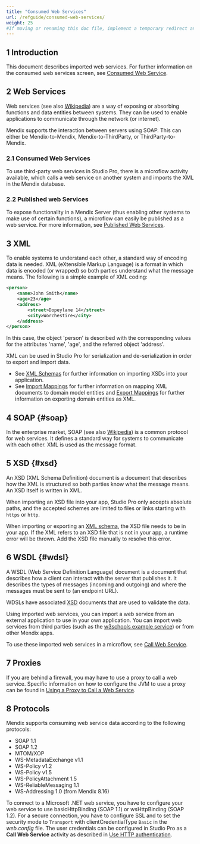 ```yaml
---
title: "Consumed Web Services"
url: /refguide/consumed-web-services/
weight: 25
#If moving or renaming this doc file, implement a temporary redirect and let the respective team know they should update the URL in the product. See Mapping to Products for more details.
---
```


## 1 Introduction

This document describes imported web services. For further information on the consumed web services screen, see [Consumed Web Service](/refguide/consumed-web-service/).

## 2 Web Services

Web services (see also [Wikipedia](https://en.wikipedia.org/wiki/Web_service)) are a way of exposing or absorbing functions and data entities between systems. They can be used to enable applications to communicate through the network (or internet).

Mendix supports the interaction between servers using SOAP. This can either be Mendix-to-Mendix, Mendix-to-ThirdParty, or ThirdParty-to-Mendix.

### 2.1 Consumed Web Services

To use third-party web services in Studio Pro, there is a microflow activity available, which calls a web service on another system and imports the XML in the Mendix database.

### 2.2 Published web Services

To expose functionality in a Mendix Server (thus enabling other systems to make use of certain functions), a microflow can easily be published as a web service. For more information, see [Published Web Services](/refguide/published-web-services/).

## 3 XML

To enable systems to understand each other, a standard way of encoding data is needed. XML (eXtensible Markup Language) is a format in which data is encoded (or wrapped) so both parties understand what the message means. The following is a simple example of XML coding:

```xml
<person>
	<name>John Smith</name>
	<age>23</age>
	<address>
		<street>Dopeylane 14</street>
		<city>Worchestire</city>
	</address>
</person>
```

In this case, the object 'person' is described with the corresponding values for the attributes 'name', 'age', and the referred object 'address'.

XML can be used in Studio Pro for serialization and de-serialization in order to export and import data.

* See [XML Schemas](/refguide/xml-schemas/) for further information on importing XSDs into your application.
* See [Import Mappings](/refguide/import-mappings/) for further information on mapping XML documents to domain model entities and [Export Mappings](/refguide/export-mappings/) for further information on exporting domain entities as XML.

## 4 SOAP {#soap}

In the enterprise market, SOAP (see also [Wikipedia](https://en.wikipedia.org/wiki/SOAP_(protocol))) is a common protocol for web services. It defines a standard way for systems to communicate with each other. XML is used as the message format.

## 5 XSD {#xsd}

An XSD (XML Schema Definition) document is a document that describes how the XML is structured so both parties know what the message means. An XSD itself is written in XML.

When importing an XSD file into your app, Studio Pro only accepts absolute paths, and the accepted schemes are limited to files or links starting with `https` or `http`.

When importing or exporting an [XML schema](/refguide/xml-schema-support/), the XSD file needs to be in your app. If the XML refers to an XSD file that is not in your app, a runtime error will be thrown. Add the XSD file manually to resolve this error.

## 6 WSDL {#wdsl}

A WSDL (Web Service Definition Language) document is a document that describes how a client can interact with the server that publishes it. It describes the types of messages (incoming and outgoing) and where the messages must be sent to (an endpoint URL).

WDSLs have associated [XSD](#xsd) documents that are used to validate the data.

Using imported web services, you can import a web service from an external application to use in your own application. You can import web services from third parties (such as the
[w3schools example service](https://www.w3schools.com/xml/tempconvert.asmx?WSDL)) or from other Mendix apps.

To use these imported web services in a microflow, see [Call Web Service](/refguide/call-web-service-action/).

## 7 Proxies

If you are behind a firewall, you may have to use a proxy to call a web service. Specific information on how to configure the JVM to use a proxy can be found in [Using a Proxy to Call a Web Service](/refguide/using-a-proxy-to-call-a-webservice/).

## 8 Protocols

Mendix supports consuming web service data according to the following protocols:

* SOAP 1.1
* SOAP 1.2
* MTOM/XOP
* WS-MetadataExchange v1.1
* WS-Policy v1.2
* WS-Policy v1.5
* WS-PolicyAttachment 1.5
* WS-ReliableMessaging 1.1
* WS-Addressing 1.0 (from Mendix 8.16)

To connect to a Microsoft .NET web service, you have to configure your web service to use basicHttpBinding (SOAP 1.1) or wsHttpBinding (SOAP 1.2). For a secure connection, you have to configure SSL and to set the security mode to `Transport` with clientCredentialType `Basic` in the *web.config* file. The user credentials can be configured in Studio Pro as a **Call Web Service** activity as described in [Use HTTP authentication](/refguide/call-web-service-action/#http-headers).
